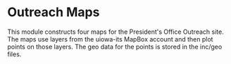 # Outreach Maps
This module constructs four maps for the President's Office Outreach site. The
maps use layers from the uiowa-its MapBox account and then plot points on those
layers. The geo data for the points is stored in the inc/geo files.
